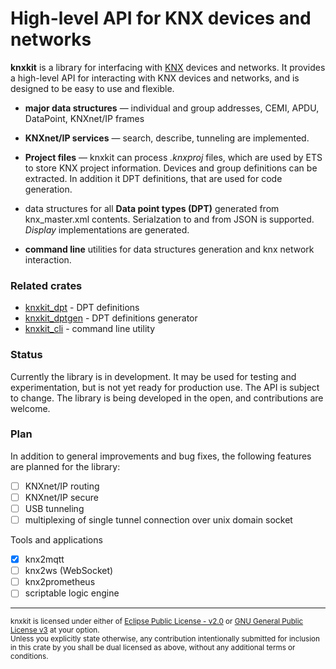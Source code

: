 # High-level API for KNX devices and networks
__knxkit__ is a library for interfacing with [KNX](https://www.knx.org) devices and networks. It provides a high-level API for interacting with KNX devices and networks, and is designed to be easy to use and flexible.

- __major data structures__ — individual and group addresses, CEMI, APDU, DataPoint, KNXnet/IP frames

- __KNXnet/IP services__ — search, describe, tunneling are implemented.

- __Project files__ — knxkit can process _.knxproj_ files, which are used by ETS to store KNX project information. Devices and group definitions can be extracted. In addition it DPT definitions, that are used for code generation.

- data structures for all __Data point types (DPT)__  generated from knx_master.xml contents. Serialzation to and from JSON is supported. _Display_ implementations are generated.
- __command line__ utilities for data structures generation and knx network interaction.

### Related crates
  - [knxkit_dpt](knxkit_dpt) - DPT definitions
  - [knxkit_dptgen](knxkit_dptgen) - DPT definitions generator
  - [knxkit_cli](knxkit_cli) - command line utility

### Status
Currently the library is in development. It may be used for testing and experimentation, but is not yet ready for production use. The API is subject to change. The library is being developed in the open, and contributions are welcome.

### Plan
In addition to general improvements and bug fixes, the following features are planned for the library:
  - [ ] KNXnet/IP routing
  - [ ] KNXnet/IP secure
  - [ ] USB tunneling
  - [ ] multiplexing of single tunnel connection over unix domain socket
  
Tools and applications  
  - [x] knx2mqtt
  - [ ] knx2ws (WebSocket)
  - [ ] knx2prometheus
  - [ ] scriptable logic engine

<hr>
<sup>
knxkit is licensed under either of <a href="LICENSE.EPL">Eclipse Public License - v2.0</a> or <a href="LICENSE.GPL">GNU General Public License v3</a> at your option.
</sup>
<br>
<sub>
Unless you explicitly state otherwise, any contribution intentionally submitted
for inclusion in this crate by you  shall
be dual licensed as above, without any additional terms or conditions.
</sub>
